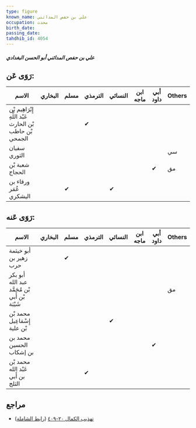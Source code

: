 ```yaml
---
type: figure
known_name: علي بن حفص المدائني
occupation: محدث
birth_date:
passing_date:
tahdhib_id: 4054
---
```

##### علي بن حفص المدائني أبو الحسن البغدادي

## رَوَى عَن:
| الاسم                                                    | البخاري | مسلم | الترمذي | النسائي | ابن ماجه | أبي داود | Others |
| -------------------------------------------------------- | ------- | ---- | ------- | ------- | -------- | -------- | ------ |
| إِبْرَاهِيم بْن عَبْد اللَّهِ بْن الحارث بْن حاطب الجمحي |         |      | ✔       |         |          |          |        |
| سفيان الثوري                                             |         |      |         |         |          |          | سي     |
| شعبة بْن الحجاج                                          |         |      |         |         |          | ✔        | مق     |
| ورقاء بن عُمَر اليشكري                                   |         | ✔    |         | ✔       |          |          |        |
## رَوَى عَنه:
| الاسم                                          | البخاري | مسلم | الترمذي | النسائي | ابن ماجه | أبي داود | Others |
| ---------------------------------------------- | ------- | ---- | ------- | ------- | -------- | -------- | ------ |
| أبو خيثمة زهير بن حرب                          |         | ✔    |         |         |          |          |        |
| أبو بكر عبد الله بْن مُحَمَّد بْن أَبي شَيْبَة |         |      |         |         |          |          | مق     |
| محمد بْن إِسْمَاعِيل بْن علية                  |         |      |         | ✔       |          |          |        |
| محمد بن الحسين بن إشكاب                        |         |      |         |         |          | ✔        |        |
| محمد بْن عَبْد الله بن أَبي الثلج              |         |      | ✔       |         |          |          |        |
## مراجع
- [تهذيب الكمال ٢٠-٤٠٩](obsidian://open?vault=Tahdhib-al-Kamal&file=Figures/٤٠٥٤-علي%20بن%20حفص%20المدائني%20أبو%20الحسن%20البغدادي) ([رابط الشاملة](https://shamela.ws/book/3722/10539))